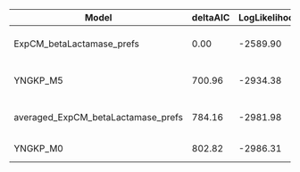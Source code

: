 | Model                              | deltaAIC | LogLikelihood | nParams | ParamValues                                   |
|------------------------------------|----------|---------------|---------|-----------------------------------------------|
| ExpCM_betaLactamase_prefs          | 0.00     | -2589.90      | 6       | beta=1.34, kappa=2.63, omega=0.69             |
| YNGKP_M5                           | 700.96   | -2934.38      | 12      | alpha_omega=0.35, beta_omega=0.70, kappa=2.92 |
| averaged_ExpCM_betaLactamase_prefs | 784.16   | -2981.98      | 6       | beta=0.84, kappa=2.35, omega=0.28             |
| YNGKP_M0                           | 802.82   | -2986.31      | 11      | kappa=2.39, omega=0.28                        |